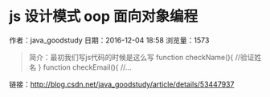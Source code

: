 # js 设计模式 oop 面向对象编程
作者：java_goodstudy
日期：2016-12-04 18:58
浏览量：1573
> 简介：最初我们写js代码的时候是这么写
    function checkName(){
        //验证姓名
    }    function checkEmail(){
        //...

 链接：http://blog.csdn.net/java_goodstudy/article/details/53447937
